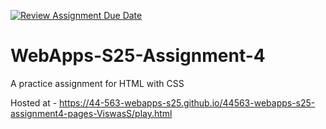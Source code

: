 [![Review Assignment Due Date](https://classroom.github.com/assets/deadline-readme-button-22041afd0340ce965d47ae6ef1cefeee28c7c493a6346c4f15d667ab976d596c.svg)](https://classroom.github.com/a/kPVgOXum)
# WebApps-S25-Assignment-4
A practice assignment for HTML with CSS

Hosted at - https://44-563-webapps-s25.github.io/44563-webapps-s25-assignment4-pages-ViswasS/play.html
